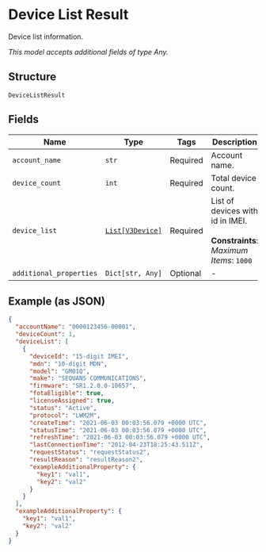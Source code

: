 
# Device List Result

Device list information.

*This model accepts additional fields of type Any.*

## Structure

`DeviceListResult`

## Fields

| Name | Type | Tags | Description |
|  --- | --- | --- | --- |
| `account_name` | `str` | Required | Account name. |
| `device_count` | `int` | Required | Total device count. |
| `device_list` | [`List[V3Device]`](../../doc/models/v3-device.md) | Required | List of devices with id in IMEI.<br><br>**Constraints**: *Maximum Items*: `1000` |
| `additional_properties` | `Dict[str, Any]` | Optional | - |

## Example (as JSON)

```json
{
  "accountName": "0000123456-00001",
  "deviceCount": 1,
  "deviceList": [
    {
      "deviceId": "15-digit IMEI",
      "mdn": "10-digit MDN",
      "model": "GM01Q",
      "make": "SEQUANS COMMUNICATIONS",
      "firmware": "SR1.2.0.0-10657",
      "fotaEligible": true,
      "licenseAssigned": true,
      "status": "Active",
      "protocol": "LWM2M",
      "createTime": "2021-06-03 00:03:56.079 +0000 UTC",
      "statusTime": "2021-06-03 00:03:56.079 +0000 UTC",
      "refreshTime": "2021-06-03 00:03:56.079 +0000 UTC",
      "lastConnectionTime": "2012-04-23T18:25:43.511Z",
      "requestStatus": "requestStatus2",
      "resultReason": "resultReason2",
      "exampleAdditionalProperty": {
        "key1": "val1",
        "key2": "val2"
      }
    }
  ],
  "exampleAdditionalProperty": {
    "key1": "val1",
    "key2": "val2"
  }
}
```

